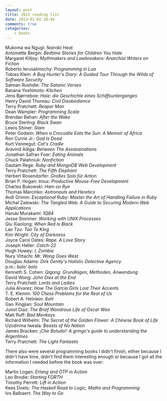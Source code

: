 ```yaml
---
layout: post
title: 2013 reading list
date: 2013-01-02 20:44
comments: true
categories:
    - books
---
```

Mukoma wa Ngugi: *Nairobi Heat*<br>
Antoinette Bergin: *Bedtime Stories for Children You Hate*<br>
Margaret Killjoy: *Mythmakers and Lawbreakers: Anarchist Writers on Fiction*<br>
Roberto Ierusalimschy: *Programming in Lua*<br>
Tobias Klein: *A Bug Hunter's Diary: A Guided Tour Through the Wilds of Software Security*<br>
Salman Rushdie: *The Satanic Verses*<br>
Banana Yoshimoto: *Kitchen*<br>
Jens Bjørneboe: *Haie: die Geschichte eines Schiffsunterganges*<br>
Henry David Thoreau: *Civil Disobedience*<br>
Terry Pratchett: *Reaper Man*<br>
Dean Wampler: *Programming Scala*<br>
Brendan Behan: *After the Wake*<br>
Bruce Sterling: *Black Swan*<br>
Lewis Shiner: *Slam*<br>
Peter Godwin: *When a Crocodile Eats the Sun: A Memoir of Africa*<br>
Ron Currie Jr.: *God Is Dead*<br>
Kurt Vonnegut: *Cat's Cradle*<br>
Aravind Adiga: *Between The Assassinations*<br>
Jonathan Safran Foer: *Eating Animals*<br>
Chuck Palahniuk: *Nonfiction*<br>
Gautam Rege: *Ruby and MongoDB Web Development*<br>
Terry Pratchett: *The Fifth Elephant*<br>
Herbert Rosendorfer: *Großes Solo für Anton*<br>
Brian P. Hogan: *tmux: Productive Mouse-Free Development*<br>
Charles Bukowski: *Ham on Rye*<br>
Thomas Marcinko: *Astronauts and Heretics*<br>
Avdi Grimm: *Exceptional Ruby: Master the Art of Handling Failure in Ruby*<br>
Michal Zalewski: *The Tangled Web: A Guide to Securing Modern Web Applications*<br>
Haruki Murakami: *1Q84*<br>
Jesse Storimer: *Working with UNIX Processes*<br>
Qiu Xiaolong: *When Red Is Black*<br>
Lao Tzu: *Tao Te King*<br>
Kim Wright: *City of Darkness*<br>
Joyce Carol Oates: *Rape. A Love Story*<br>
Joseph Heller: *Catch-22*<br>
Hugh Howey: *I, Zombie*<br>
Nury Vittachi: *Mr. Wong Goes West*<br>
Douglas Adams: *Dirk Gently's Holistic Detective Agency*<br>
p.m.: *bolo’ bolo*<br>
Kenneth S. Cohen: *Qigong. Grundlagen, Methoden, Anwendung*<br>
David Wong: *John Dies at the End*<br>
Terry Pratchett: *Lords and Ladies*<br>
Julia Alvarez: *How The Garcia Girls Lost Their Accents*<br>
T. E. Klemm: *100 Chess Problems for the Rest of Us*<br>
Robert A. Heinlein: *6xH*<br>
Gao Xingjian: *Soul Mountain*<br>
Junot Díaz: *The Brief Wondrous Life of Oscar Wao*<br>
Matt Ruff: *Bad Monkeys*<br>
Richard Wilhelm: *The Secret of the Golden Flower: A Chinese Book of Life*<br>
Uzodinma Iweala: *Beasts of No Nation*<br>
James Bracken: *¡Che Boludo!: A gringo's guide to understanding the Argentines*<br>
Terry Pratchett: *The Light Fantastic*<br>

There also were several programming books I didn't finish, either because I didn't have time, didn't find them interesting enough or because I got all the information I needed before the book was over:

Martin Logan: *Erlang and OTP in Action*<br>
Leo Brodie: *Starting FORTH*<br>
Timothy Perrett: *Lift in Action*<br>
Kees Doets: *The Haskell Road to Logic, Maths and Programming*<br>
Ivo Balbaert: *The Way to Go*<br>
